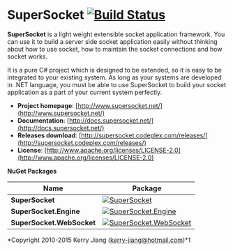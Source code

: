 # SuperSocket  [![Build Status](https://travis-ci.org/kerryjiang/SuperSocket.svg?branch=v1.6)](https://travis-ci.org/kerryjiang/SuperSocket)


**SuperSocket** is a light weight extensible socket application framework.
You can use it to build a server side socket application easily without thinking about how to use socket, how to maintain the socket connections and how socket works.

It is a pure C# project which is designed to be extended, so it is easy to be integrated to your existing system.
As long as your systems are developed in .NET language,
you must be able to use SuperSocket to build your socket application as a part of your current system perfectly.


- **Project homepage**:		[http://www.supersocket.net/](http://www.supersocket.net/)
- **Documentation**:		[http://docs.supersocket.net/](http://docs.supersocket.net/)
- **Releases download**:	[http://supersocket.codeplex.com/releases/](http://supersocket.codeplex.com/releases/)
- **License**: 				[http://www.apache.org/licenses/LICENSE-2.0](http://www.apache.org/licenses/LICENSE-2.0)


**NuGet Packages**

| Name                      | Package                           |
|---------------------------|-----------------------------------|
| **SuperSocket** 			    | [![SuperSocket][1]][2]      |
| **SuperSocket.Engine** 	  | [![SuperSocket.Engine][3]][4]   |
| **SuperSocket.WebSocket** | [![SuperSocket.WebSocket][5]][6]	|


[1]: https://img.shields.io/nuget/v/SuperSocket.svg?style=flat
[2]: https://www.nuget.org/packages/SuperSocket
[3]: https://img.shields.io/nuget/v/SuperSocket.Engine.svg?style=flat
[4]: https://www.nuget.org/packages/SuperSocket.Engine
[5]: https://img.shields.io/nuget/v/SuperSocket.WebSocket.svg?style=flat
[6]: https://www.nuget.org/packages/SuperSocket.WebSocket


*Copyright 2010-2015 Kerry Jiang (kerry-jiang@hotmail.com)*1
